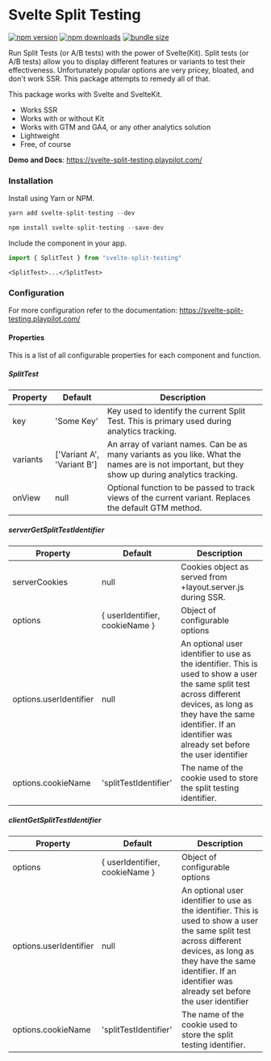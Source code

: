 # Svelte Split Testing

[![npm version](https://badgen.net/npm/v/svelte-split-testing)](https://www.npmjs.com/package/svelte-split-testing)
[![npm downloads](https://badgen.net/npm/dt/svelte-split-testing)](https://www.npmjs.com/package/svelte-split-testing)
[![bundle size](https://img.shields.io/bundlephobia/minzip/svelte-split-testing)](https://bundlephobia.com/package/svelte-split-testing)

Run Split Tests (or A/B tests) with the power of Svelte(Kit). Split tests (or A/B tests) allow you to display different features or variants to test their effectiveness. Unfortunately popular options are very pricey, bloated, and don't work SSR. This package attempts to remedy all of that.

This package works with Svelte and SvelteKit.

- Works SSR
- Works with or without Kit
- Works with GTM and GA4, or any other analytics solution
- Lightweight
- Free, of course

**Demo and Docs**: https://svelte-split-testing.playpilot.com/

### Installation

Install using Yarn or NPM.
```js
yarn add svelte-split-testing --dev
```
```js
npm install svelte-split-testing --save-dev
```

Include the component in your app.
```js
import { SplitTest } from "svelte-split-testing"
```
```svelte
<SplitTest>...</SplitTest>
```

### Configuration

For more configuration refer to the documentation: https://svelte-split-testing.playpilot.com/

#### Properties

This is a list of all configurable properties for each component and function.

##### SplitTest

| Property | Default | Description |
| --- | --- | --- |
| key | 'Some Key' | Key used to identify the current Split Test. This is primary used during analytics tracking. |
| variants | ['Variant A', 'Variant B'] | An array of variant names. Can be as many variants as you like. What the names are is not important, but they show up during analytics tracking. |
| onView | null | Optional function to be passed to track views of the current variant. Replaces the default GTM method. |

##### serverGetSplitTestIdentifier

| Property | Default | Description |
| --- | --- | --- |
| serverCookies | null | Cookies object as served from +layout.server.js during SSR. |
| options | &#123; userIdentifier, cookieName &#125; | Object of configurable options |
| options.userIdentifier | null | An optional user identifier to use as the identifier. This is used to show a user the same split test across different devices, as long as they have the same identifier. If an identifier was already set before the user identifier |was given the original cookie will be used instead. Be aware that this value will be saved in the cookie as a plain string. Do not use any data that you might not want to be public. |
| options.cookieName | 'splitTestIdentifier' | The name of the cookie used to store the split testing identifier. |

##### clientGetSplitTestIdentifier

| Property | Default | Description |
| --- | --- | --- |
| options | &#123; userIdentifier, cookieName &#125; | Object of configurable options |
| options.userIdentifier | null | An optional user identifier to use as the identifier. This is used to show a user the same split test across different devices, as long as they have the same identifier. If an identifier was already set before the user identifier |was given the original cookie will be used instead. Be aware that this value will be saved in the cookie as a plain string. Do not use any data that you might not want to be public. |
| options.cookieName | 'splitTestIdentifier' | The name of the cookie used to store the split testing identifier. |
